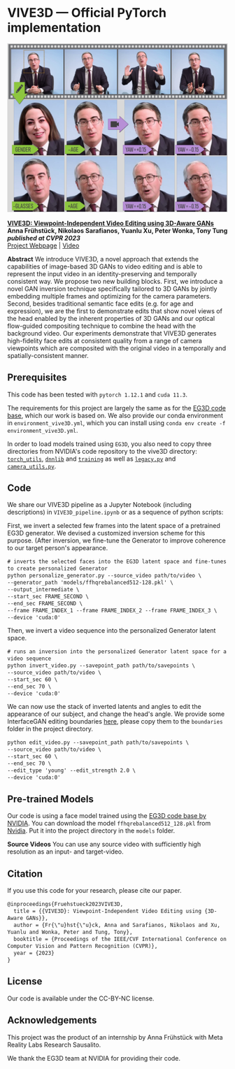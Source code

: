 # VIVE3D &mdash; Official PyTorch implementation

![Teaser image](./docs/vive3D_mini_pipeline.png)


<a href='https://arxiv.org/abs/2203.07293'>**VIVE3D: Viewpoint-Independent Video Editing using 3D-Aware GANs**</a><br>
****Anna Frühstück, Nikolaos Sarafianos, Yuanlu Xu, Peter Wonka, Tony Tung****<br>
***published at CVPR 2023***<br>
[Project Webpage](http://afruehstueck.github.io/vive3D) | [Video](https://www.youtube.com/watch?v=qfYGQwOw8pg)

**Abstract**
We introduce VIVE3D, a novel approach that extends the capabilities of image-based 3D GANs to video editing and is able to represent the input video in an identity-preserving and temporally consistent way. We propose two new building blocks. First, we introduce a novel GAN inversion technique specifically tailored to 3D GANs by jointly embedding multiple frames and optimizing for the camera parameters. Second, besides traditional semantic face edits (e.g. for age and expression), we are the first to demonstrate edits that show novel views of the head enabled by the inherent properties of 3D GANs and our optical flow-guided compositing technique to combine the head with the background video. Our experiments demonstrate that VIVE3D generates high-fidelity face edits at consistent quality from a range of camera viewpoints which are composited with the original video in a temporally and spatially-consistent manner.

## Prerequisites
This code has been tested with `pytorch 1.12.1` and `cuda 11.3`.

The requirements for this project are largely the same as for the [EG3D code base](https://github.com/NVlabs/eg3d), which our work is based on.
We also provide our conda environment in `environment_vive3D.yml`, which you can install using `conda env create -f environment_vive3D.yml`.

In order to load models trained using `EG3D`, you also need to copy three directories from NVIDIA's code repository to the vive3D directory:
[`torch_utils`](https://github.com/NVlabs/eg3d/tree/main/eg3d/torch_utils),
[`dnnlib`](https://github.com/NVlabs/eg3d/tree/main/eg3d/dnnlib) and 
[`training`](https://github.com/NVlabs/eg3d/tree/main/eg3d/training) as well as 
[`legacy.py`](https://github.com/NVlabs/eg3d/blob/main/eg3d/legacy.py) and  
[`camera_utils.py`](https://github.com/NVlabs/eg3d/blob/main/eg3d/camera_utils.py).

## Code

We share our VIVE3D pipeline as a Jupyter Notebook (including descriptions) in `VIVE3D_pipeline.ipynb` or as a sequence of python scripts:


First, we invert a selected few frames into the latent space of a pretrained EG3D generator. We devised a customized inversion scheme for this purpose. (After inversion, we fine-tune the Generator to improve coherence to our target person's appearance.
```
# inverts the selected faces into the EG3D latent space and fine-tunes to create personalized Generator
python personalize_generator.py --source_video path/to/video \
--generator_path 'models/ffhqrebalanced512-128.pkl' \
--output_intermediate \
--start_sec FRAME_SECOND \
--end_sec FRAME_SECOND \
--frame FRAME_INDEX_1 --frame FRAME_INDEX_2 --frame FRAME_INDEX_3 \ 
--device 'cuda:0'

```

Then, we invert a video sequence into the personalized Generator latent space.
```
# runs an inversion into the personalized Generator latent space for a video sequence
python invert_video.py --savepoint_path path/to/savepoints \
--source_video path/to/video \
--start_sec 60 \
--end_sec 70 \ 
--device 'cuda:0'
```

We can now use the stack of inverted latents and angles to edit the appearance of our subject, and change the head's angle.
We provide some InterfaceGAN editing boundaries [here](https://drive.google.com/file/d/1QM9691qBP-Trw3XrEb_CcEx3dEDKmWrE), please copy them to the `boundaries` folder in the project directory.
```
python edit_video.py --savepoint_path path/to/savepoints \
--source_video path/to/video \
--start_sec 60 \
--end_sec 70 \
--edit_type 'young' --edit_strength 2.0 \ 
--device 'cuda:0'

```

## Pre-trained Models
Our code is using a face model trained using the [EG3D code base by NVIDIA](https://github.com/NVlabs/eg3d). You can download the model `ffhqrebalanced512_128.pkl` from [Nvidia](https://github.com/NVlabs/eg3d/blob/main/docs/models.md). Put it into the project directory in the `models` folder.

**Source Videos**
You can use any source video with sufficiently high resolution as an input- and target-video. 

## Citation
If you use this code for your research, please cite our paper.
```
@inproceedings{Fruehstueck2023VIVE3D,
  title = {{VIVE3D}: Viewpoint-Independent Video Editing using {3D-Aware GANs}},
  author = {Fr{\"u}hst{\"u}ck, Anna and Sarafianos, Nikolaos and Xu, Yuanlu and Wonka, Peter and Tung, Tony},
  booktitle = {Proceedings of the IEEE/CVF International Conference on Computer Vision and Pattern Recognition (CVPR)},
  year = {2023}
}
```

## License
Our code is available under the CC-BY-NC license. 

## Acknowledgements
This project was the product of an internship by Anna Frühstück with Meta Reality Labs Research Sausalito.

We thank the EG3D team at NVIDIA for providing their code.
